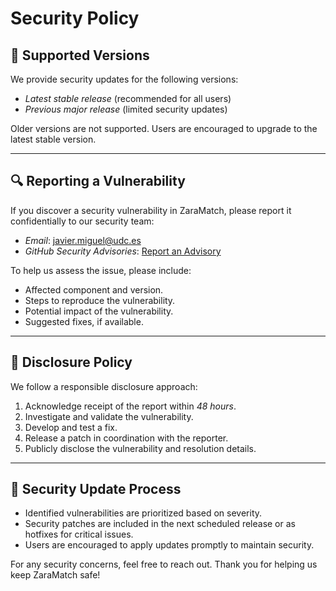 # Security Policy

## 📌 Supported Versions
We provide security updates for the following versions:
- *Latest stable release* (recommended for all users)
- *Previous major release* (limited security updates)

Older versions are not supported. Users are encouraged to upgrade to the latest stable version.

---

## 🔍 Reporting a Vulnerability
If you discover a security vulnerability in ZaraMatch, please report it confidentially to our security team:
- *Email*: javier.miguel@udc.es
- *GitHub Security Advisories*: [Report an Advisory](https://github.com/juaandominguez/HackUDC25/security/advisories)

To help us assess the issue, please include:
- Affected component and version.
- Steps to reproduce the vulnerability.
- Potential impact of the vulnerability.
- Suggested fixes, if available.

---

## 🔐 Disclosure Policy
We follow a responsible disclosure approach:
1. Acknowledge receipt of the report within *48 hours*.
2. Investigate and validate the vulnerability.
3. Develop and test a fix.
4. Release a patch in coordination with the reporter.
5. Publicly disclose the vulnerability and resolution details.

---

## 🚀 Security Update Process
- Identified vulnerabilities are prioritized based on severity.
- Security patches are included in the next scheduled release or as hotfixes for critical issues.
- Users are encouraged to apply updates promptly to maintain security.

For any security concerns, feel free to reach out. Thank you for helping us keep ZaraMatch safe!

